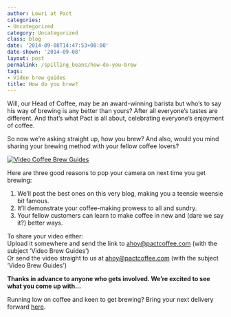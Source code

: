 ```yaml
---
author: Lowri at Pact
categories:
- Uncategorized
category: Uncategorized
class: blog
date: '2014-09-08T14:47:53+00:00'
date-shown: '2014-09-08'
layout: post
permalink: /spilling_beans/how-do-you-brew
tags:
- Video brew guides
title: How do you brew?
---
```


Will, our Head of Coffee, may be an award-winning barista but who’s to say his
way of brewing is any better than yours? After all everyone’s tastes are
different. And that’s what Pact is all about, celebrating everyone’s enjoyment
of coffee.

So now we’re asking straight up, how you brew? And also, would you mind
sharing your brewing method with your fellow coffee lovers?

[![Video Coffee Brew
Guides](http://pactcoffee.files.wordpress.com/2014/09/brewguides-e1410357766727.jpg?w=545)](https://pactcoffee.files.wordpress.com/2014/09/brewguides.jpg)

Here are three good reasons to pop your camera on next time you get brewing:

  1. We’ll post the best ones on this very blog, making you a teensie weensie bit famous.
  2. It’ll demonstrate your coffee-making prowess to all and sundry.
  3. Your fellow customers can learn to make coffee in new and (dare we say it?) better ways.

To share your video either:  
Upload it somewhere and send the link to
[ahoy@pactcoffee.com](mailto:ahoy@pactcoffee.com "Video brew guides") (with
the subject ‘Video Brew Guides’)  
Or send the video straight to us at ahoy@pactcoffee.com (with the subject
‘Video Brew Guides’)

**Thanks in advance to anyone who gets involved. We’re excited to see what you
come up with…**

Running low on coffee and keen to get brewing? Bring your next delivery
forward
[here](https://www.pactcoffee.com/account?utm_source=pactnewsletter&utm_medium=account&utm_content=videobrewguides).